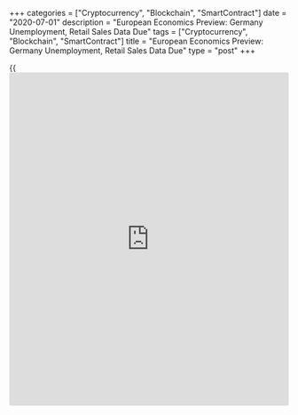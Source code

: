 +++
categories = ["Cryptocurrency", "Blockchain", "SmartContract"]
date = "2020-07-01"
description = "European Economics Preview: Germany Unemployment, Retail Sales Data Due"
tags = ["Cryptocurrency", "Blockchain", "SmartContract"]
title = "European Economics Preview: Germany Unemployment, Retail Sales Data Due"
type = "post"
+++

{{<iframe id="large-banner" src="https://www.bounty.group/#slide=4.0" width="100%" height="600" scrolling="no" style="border: 0px solid rgb(216, 221, 230); border-radius: 3px;">}}

Unemployment and retail sales from Germany and house prices from the UK
are due on Wednesday, headlining a busy day for the European economic
[news](https://www.letsplayfx.com/blog/forex-news-website/).

At 2.00 am ET, Destatis is slated to issue Germany's retail sales and
unemployment for May. Sales are forecast to fall 3.5 percent on a yearly
basis, following a 6.5 percent decrease in April.

In the meantime, UK Nationwide house price data is due. Economists
forecast house prices to fall 0.7 percent on month in June, but slower
than the 1.7 percent decrease seen in May.

At 3.00 am ET, unemployment from Austria and manufacturing PMI from
Turkey and Hungary are due.

At 3.15 am ET, IHS Markit is slated to issue Spain's manufacturing PMI
survey data. Economists forecast the index to rise to 45.1 in June from
38.3 in May.

At 3.30 am ET, Sweden's central bank announces the outcome of its
monetary [policy](https://www.fintechee.com/policy/) meeting.

At 3.45 am ET, Italy's manufacturing PMI data is due. The indicator is
forecast to improve to 47.7 in June from 45.4 in the previous month.

Thereafter final PMI survey results are due from France and Germany at
3.50 and 3.55 am ET.

At 3.55 am ET, Germany's Federal Employment Agency releases unemployment
data for June. The jobless rate is forecast to rise to 6.6 percent from
6.3 percent in May.

At 4.00 am ET, Eurozone final PMI data is due. The final reading is seen
at 46.9 in June, unchanged from flash estimate, versus May's 39.4.

Half an hour later, UK CIPS/Markit final factory PMI survey results are
due. The final PMI score is expected to match the flash estimate of 50.1
in June.

For comments and feedback [contact](https://www.playgroundfx.com/contact/): editorial@rtt[news](https://www.letsplayfx.com/blog/forex-news-website/).com

[Business News][1]

   1. www.rtt[news](https://www.letsplayfx.com/blog/forex-news-website/).com/Content/Business.aspx